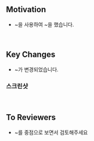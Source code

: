 ## Motivation

- ~을 사용하여 ~을 했습니다.

<br>

## Key Changes

- ~가 변경되었습니다.

### 스크린샷

<br>

## To Reviewers

- ~를 중점으로 보면서 검토해주세요
